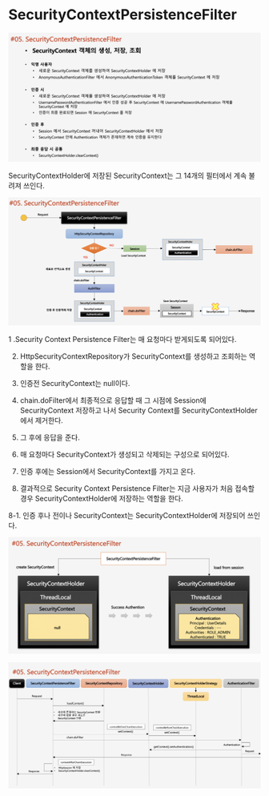 # SecurityContextPersistenceFilter

![](../../../.gitbook/assets/2020-10-25-12.30.13%20%281%29.png)

SecurityContextHolder에 저장된 SecurityContext는 그 14개의 필터에서 계속 불려져 쓰인다.

![](../../../.gitbook/assets/2020-10-25-12.31.00.png)

 1 .Security Context Persistence Filter는 매 요청마다 받게되도록 되어있다.

2. HttpSecurityContextRepository가 SecurityContext를 생성하고 조회하는 역할을 한다.

3. 인증전 SecurityContext는 null이다.

4. chain.doFilter에서 최종적으로 응답할 때 그 시점에 Session에 SecurityContext 저장하고 나서 Security Context를 SecurityContextHolder에서 제거한다.

5. 그 후에 응답을 준다.

6. 매 요청마다 SecurityContext가 생성되고 삭제되는 구성으로 되어있다.

7. 인증 후에는 Session에서 SecurityContext를 가지고 온다.

8.  결과적으로 Security Context Persistence Filter는 지금 사용자가 처음 접속할 경우 SecurityContextHolder에 저장하는 역할을 한다. 

8-1. 인증 후나 전이나 SecurityContext는 SecurityContextHolder에 저장되어 쓰인다.

![](../../../.gitbook/assets/2020-10-25-12.31.06.png)

![](../../../.gitbook/assets/2020-10-25-12.31.18.png)

